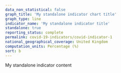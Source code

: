 ```yaml
---
data_non_statistical: false
graph_title: 'My standalone indicator chart title'
graph_type: line
indicator_name: 'My standalone indicator title'
standalone: true
reporting_status: complete
permalink: covid-19-indicators/covid-indicator-1
national_geographical_coverage: United Kingdom
computation_units: Percentage (%)
sort: b
---
```

My standalone indicator content
